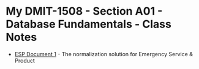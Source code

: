 # My DMIT-1508 - Section A01 - Database Fundamentals - Class Notes

- [ESP Document 1](ESP-1.md) - The normalization solution for Emergency Service & Product
